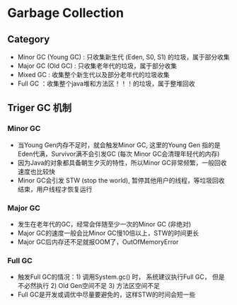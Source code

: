 # Garbage Collection


## Category

* Minor GC (Young GC) : 只收集新生代 (Eden, S0, S1)  的垃圾，属于部分收集
* Major GC (Old GC) : 只收集老年代的垃圾，属于部分收集
* Mixed GC : 收集整个新生代以及部分老年代的垃圾收集
* Full GC ：收集整个java堆和方法区！！！的垃圾，属于整堆回收



## Triger GC 机制

### Minor GC

* 当Young Gen内存不足时，就会触发Minor GC, 这里的Young Gen 指的是Eden代满，Survivor满不会引发GC (每次 Minor GC会清理年轻代的内存)
* 因为Java的对象都具备朝生夕灭的特性，所以Minor GC非常频繁，一般回收速度也比较快
* Minor GC会引发 STW (stop the world), 暂停其他用户的线程，等垃圾回收结束，用户线程才恢复运行


### Major GC

* 发生在老年代的GC，经常会伴随至少一次的Minor GC (非绝对)
* Major GC的速度一般会比Minor GC慢10倍以上，STW的时间更长
* Major GC后内存还不足就报OOM了，OutOfMemoryError


### Full GC

* 触发Full GC的情况：1) 调用System.gc() 时， 系统建议执行Full GC， 但是不必然执行
    2) Old Gen空间不足
    3) 方法区空间不足
* Full GC是开发或调优中尽量要避免的，这样STW的时间会短一些
